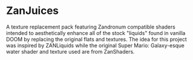 # ZanJuices
A texture replacement pack featuring Zandronum compatible shaders intended to aesthetically enhance all of the stock "liquids" found in vanilla DOOM by replacing the original flats and textures. The idea for this project was inspired by ZANLiquids while the original Super Mario: Galaxy-esque water shader and texture used are from ZanShaders.
